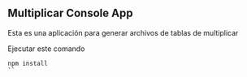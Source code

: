
## Multiplicar Console App

Esta es una aplicación para generar archivos de tablas de multiplicar

Ejecutar este comando

```
npm install
``
